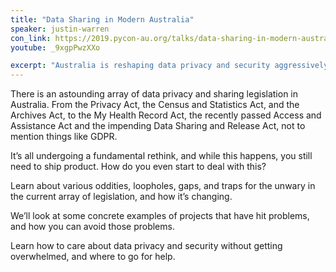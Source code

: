 ```yaml
---
title: "Data Sharing in Modern Australia"
speaker: justin-warren
con_link: https://2019.pycon-au.org/talks/data-sharing-in-modern-australia
youtube: _9xgpPwzXXo

excerpt: "Australia is reshaping data privacy and security aggressively on multiple fronts.How can you manage data security and privacy in your projects while the sands shift around you?"
---
```


There is an astounding array of data privacy and sharing legislation in Australia. From the Privacy Act, the Census and Statistics Act, and the Archives Act, to the My Health Record Act, the recently passed Access and Assistance Act and the impending Data Sharing and Release Act, not to mention things like GDPR.

It’s all undergoing a fundamental rethink, and while this happens, you still need to ship product. How do you even start to deal with this?

Learn about various oddities, loopholes, gaps, and traps for the unwary in the current array of legislation, and how it’s changing.

We’ll look at some concrete examples of projects that have hit problems, and how you can avoid those problems.

Learn how to care about data privacy and security without getting overwhelmed, and where to go for help.
